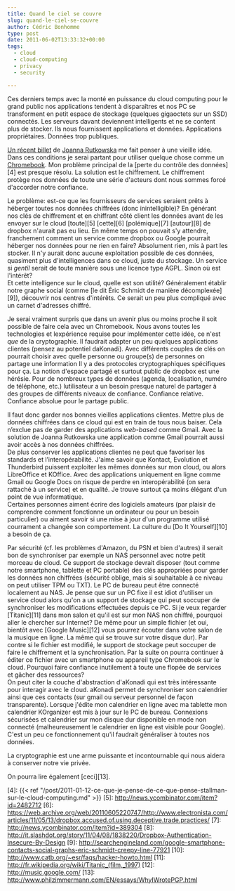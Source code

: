 ```yaml
---
title: Quand le ciel se couvre
slug: quand-le-ciel-se-couvre
author: Cédric Bonhomme
type: post
date: 2011-06-02T13:33:32+00:00
tags:
  - cloud
  - cloud-computing
  - privacy
  - security

---
```

Ces derniers temps avec la monté en puissance du cloud computing pour le grand
public nos applications tendent à disparaîtres et nos PC se transforment en
petit espace de stockage (quelques gigaoctets sur un SSD) connectés. Les
serveurs davant deviennent intelligents et ne se content plus de stocker.
Ils nous fournissent applications et données. Applications propriétaires.
Données trop publiques.

[Un récent billet][1] de [Joanna Rutkowska][2] me fait penser à une vieille
idée. Dans ces conditions je serai partant pour utiliser quelque chose comme un
[Chromebook][3]. Mon problème principal de la [perte du contrôle des données][4]
est presque résolu. La solution est le chiffrement. Le chiffrement protège nos
données de toute une série d'acteurs dont nous sommes forcé d'accorder notre
confiance.

Le problème: est-ce que les fournisseurs de services seraient prêts à héberger
toutes nos données chiffrées (donc inintelligible)? En générant nos clés de
chiffrement et en chiffrant côté client les données avant de les envoyer sur
le cloud [toute][5] [cette][6] [polémique][7] [autour][8] de dropbox n'aurait
pas eu lieu. En même temps on pouvait s'y attendre, franchement comment un
service comme dropbox ou Google pourrait héberger nos données pour ne rien en
faire? Absolument rien, mis à part les stocker. Il n'y aurait donc aucune
exploitation possible de ces données, quasiment plus d'intelligences dans ce
cloud, juste du stockage. Un service si _gentil_ serait de toute manière sous
une licence type AGPL. Sinon où est l'intérêt?  
Et cette intelligence sur le cloud, quelle est son utilité? Généralement établir
notre graphe social (comme [le dit Éric Schmidt de manière décomplexée][9]),
découvrir nos centres d'intérêts. Ce serait un peu plus compliqué avec un carnet
d'adresses chiffré.

Je serai vraiment surpris que dans un avenir plus ou moins proche il soit
possible de faire cela avec un Chromebook. Nous avons toutes les technologies
et lexpérience requise pour implémenter cette idée, ce n'est _que_ de la
cryptographie. Il faudrait adapter un peu quelques applications clientes
(pensez au potentiel daKonadi). Avec différents couples de clés on pourrait
choisir avec quelle personne ou groupe(s) de personnes on partage une
information Il y a des protocoles cryptographiques spécifiques pour ça.
La notion d'espace partagé et surtout public de dropbox est une hérésie. Pour de
nombreux types de données (agenda, localisation, numéro de téléphone, etc.)
lutilisateur a un besoin presque naturel de partager à des groupes de
différents niveaux de confiance. Confiance relative. Confiance absolue pour le
partage public.

Il faut donc garder nos bonnes vieilles applications clientes. Mettre plus de
données chiffrées dans ce cloud qui est en train de tous nous baiser. Cela
n’exclue pas de garder des applications _web-based_ comme Gmail. Avec la
solution de Joanna Rutkowska une application comme Gmail pourrait aussi avoir
accès à nos données chiffrées.  
De plus conserver les applications clientes ne peut que favoriser les standards
et l’interopérabilité. J'aime savoir que Kontact, Evolution et Thunderbird
puissent exploiter les mêmes données sur mon cloud, ou alors LibreOffice et
KOffice. Avec des applications uniquement en ligne comme Gmail ou Google Docs
on risque de perdre en interopérabilité (on sera rattaché à un service) et en
qualité. Je trouve surtout ça moins élégant d'un point de vue informatique.  
Certaines personnes aiment écrire des logiciels amateurs (par plaisir de
comprendre comment fonctionne un ordinateur ou pour un besoin particulier) ou
aiment savoir si une mise à jour d'un programme utilisé courrament a changée
son comportement. La culture du [Do It Yourself][10] a besoin de ça.

Par sécurité (cf. les problèmes d'Amazon, du PSN et bien d'autres) il serait
bon de synchroniser par exemple un NAS personnel avec notre petit morceau de
cloud. Ce support de stockage devrait disposer (tout comme notre smartphone,
tablette et PC portable) des clés appropriées pour garder les données non
chiffrées (sécurité oblige, mais si souhaitable à ce niveau on peut utiliser
TPM ou TXT). Le PC de bureau peut être connecté localement au NAS. Je pense que
sur un PC fixe il est idiot d'utiliser un service cloud alors qu'on a un support
de stockage qui peut soccuper de synchroniser les modifications effectuées
depuis ce PC. Si je veux regarder [Titanic][11] dans mon salon et qu'il est
sur mon NAS non chiffré, pourquoi aller le chercher sur Internet? De même pour
un simple fichier (et oui, bientôt avec [Google Music][12] vous pourrez écouter
dans votre salon de la musique en ligne. La même qui se trouve sur votre disque
dur). Par contre si le fichier est modifié, le support de stockage peut soccuper
de faire le chiffrement et la synchronisation. Par la suite on pourra continuer
à éditer ce fichier avec un smartphone ou appareil type Chromebook sur le
cloud. Pourquoi faire confiance inutilement à toute une flopée de services et
gâcher des ressources?  
On peut citer la couche d'abstraction d'aKonadi qui est très intéressante pour
interagir avec le cloud. aKonadi permet de synchroniser son calendrier ainsi
que ces contacts (sur gmail ou serveur personnel de façon transparente).
Lorsque j'édite mon calendrier en ligne avec ma tablette mon calendrier
KOrganizer est mis à jour sur le PC de bureau. Connexions sécurisées et
calendrier sur mon disque dur disponible en mode non connecté (malheureusement
le calendrier en ligne est visible pour Google). C'est un peu ce fonctionnement
qu'il faudrait généraliser à toutes nos données.

La cryptographie est une arme puissante et incontournable qui nous aidera à
conserver notre vie privée.

On pourra lire également [ceci][13].

 [1]: http://theinvisiblethings.blogspot.com/2011/05/untrusting-cloud.html
 [2]: http://webhosting.pl/files/groups/editors/bezpieczenstwo/2009_05/joanna_rutkowska_02.jpg
 [3]: http://www.google.com/chromebook/#
 [4]: {{< ref "/post/2011-01-12-ce-que-je-pense-de-ce-que-pense-stallman-sur-le-cloud-computing.md" >}}
 [5]: http://news.ycombinator.com/item?id=2482712
 [6]: https://web.archive.org/web/20110605220747/http://www.electronista.com/articles/11/05/13/dropbox.accused.of.using.deceptive.trade.practices/
 [7]: http://news.ycombinator.com/item?id=389304
 [8]: http://it.slashdot.org/story/11/04/08/1838220/Dropbox-Authentication-Insecure-By-Design
 [9]: http://searchengineland.com/google-smartphone-contacts-social-graphs-eric-schmidt-creepy-line-77921
 [10]: http://www.catb.org/~esr/faqs/hacker-howto.html
 [11]: http://fr.wikipedia.org/wiki/Titanic_(film,_1997)
 [12]: http://music.google.com/
 [13]: http://www.philzimmermann.com/EN/essays/WhyIWrotePGP.html
